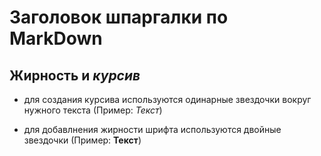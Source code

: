 # Заголовок шпаргалки по MarkDown

## **Жирность** и *курсив*

* для создания курсива используются одинарные звездочки вокруг нужного текста (Пример: *Текст*)

* для добавлнения жирности шрифта используются двойные звездочки (Пример: **Текст**) 